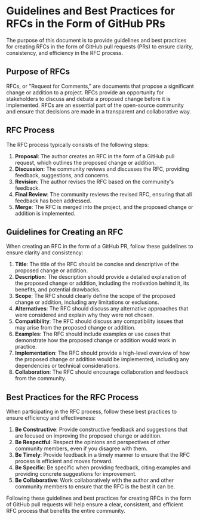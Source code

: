# Guidelines and Best Practices for RFCs in the Form of GitHub PRs
The purpose of this document is to provide guidelines and best practices for creating RFCs in the form of GitHub pull requests (PRs) to ensure clarity, consistency, and efficiency in the RFC process.

## Purpose of RFCs
RFCs, or "Request for Comments," are documents that propose a significant change or addition to a project. RFCs provide an opportunity for stakeholders to discuss and debate a proposed change before it is implemented. RFCs are an essential part of the open-source community and ensure that decisions are made in a transparent and collaborative way.

## RFC Process
The RFC process typically consists of the following steps:

1. **Proposal**: The author creates an RFC in the form of a GitHub pull request, which outlines the proposed change or addition.
2. **Discussion**: The community reviews and discusses the RFC, providing feedback, suggestions, and concerns.
3. **Revision**: The author revises the RFC based on the community's feedback.
4. **Final Review**: The community reviews the revised RFC, ensuring that all feedback has been addressed.
5. **Merge**: The RFC is merged into the project, and the proposed change or addition is implemented.

## Guidelines for Creating an RFC
When creating an RFC in the form of a GitHub PR, follow these guidelines to ensure clarity and consistency:

1. **Title**: The title of the RFC should be concise and descriptive of the proposed change or addition.
2. **Description**: The description should provide a detailed explanation of the proposed change or addition, including the motivation behind it, its benefits, and potential drawbacks.
3. **Scope**: The RFC should clearly define the scope of the proposed change or addition, including any limitations or exclusions.
4. **Alternatives**: The RFC should discuss any alternative approaches that were considered and explain why they were not chosen.
5. **Compatibility**: The RFC should discuss any compatibility issues that may arise from the proposed change or addition.
6. **Examples**: The RFC should include examples or use cases that demonstrate how the proposed change or addition would work in practice.
7. **Implementation**: The RFC should provide a high-level overview of how the proposed change or addition would be implemented, including any dependencies or technical considerations.
8. **Collaboration**: The RFC should encourage collaboration and feedback from the community.

## Best Practices for the RFC Process
When participating in the RFC process, follow these best practices to ensure efficiency and effectiveness:

1. **Be Constructive**: Provide constructive feedback and suggestions that are focused on improving the proposed change or addition.
2. **Be Respectful**: Respect the opinions and perspectives of other community members, even if you disagree with them.
3. **Be Timely**: Provide feedback in a timely manner to ensure that the RFC process is efficient and moves forward.
4. **Be Specific**: Be specific when providing feedback, citing examples and providing concrete suggestions for improvement.
5. **Be Collaborative**: Work collaboratively with the author and other community members to ensure that the RFC is the best it can be.

Following these guidelines and best practices for creating RFCs in the form of GitHub pull requests will help ensure a clear, consistent, and efficient RFC process that benefits the entire community.